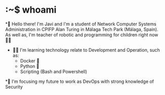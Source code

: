 # :~$ whoami
*👋 Hello there! I'm Javi and I'm a student of Network Computer Systems Administration in CPIFP Alan Turing in Málaga Tech Park (Málaga, Spain). As well as, I'm teacher of robotic and programming for children right now 👨‍🏫 

* 👨‍💻 I'm learning technology relate to Development and Operation, such as:
  - Docker 🐳  
  - Python 🐍  
  - Scripting (Bash and Powershell)

*🔮 I'm focusing my future to work as DevOps with strong knowledge of Security

